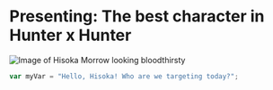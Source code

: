 # Presenting: The best character in Hunter x Hunter
![Image of Hisoka Morrow looking bloodthirsty](https://static.wikia.nocookie.net/hunterxhunter/images/2/29/Hisoka_Morow_YC_Portrait.png/revision/latest?cb=20190123172039)
``` javascript
var myVar = "Hello, Hisoka! Who are we targeting today?";
```
